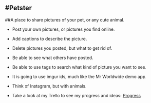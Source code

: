 #Petster
--
##A place to share pictures of your pet, or any cute animal.

* Post your own pictures, or pictures you find online.

* Add captions to describe the picture.

* Delete pictures you posted, but what to get rid of.

* Be able to see what others have posted.

* Be able to use tags to search what kind of picture you want to see.

* It is going to use imgur ids, much like the Mr Worldwide demo app.

* Think of Instagram, but with animals.

* Take a look at my Trello to see my progress and ideas: <a href ="https://trello.com/b/gyhMlRtg/project2-petster-app">Progress</a>
